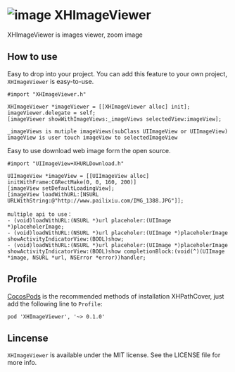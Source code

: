 ![image](https://github.com/JackTeam/XHImageViewer/raw/master/Screenshots/XHImageViewer.gif)
XHImageViewer
=============
XHImageViewer is images viewer, zoom image

## How to use
Easy to drop into your project. You can add this feature to your own project, `XHImageViewer` is easy-to-use.   
```objc
#import "XHImageViewer.h"    

XHImageViewer *imageViewer = [[XHImageViewer alloc] init];
imageViewer.delegate = self;
[imageViewer showWithImageViews:_imageViews selectedView:imageView];

_imageViews is mutiple imageViews(subClass UIImageView or UIImageView)
imageView is user touch imageView to selectedImageView
```

Easy to use download web image form the open source.
```objc
#import "UIImageView+XHURLDownload.h"

UIImageView *imageView = [[UIImageView alloc] initWithFrame:CGRectMake(0, 0, 160, 200)]
[imageView setDefaultLoadingView];
[imageView loadWithURL:[NSURL URLWithString:@"http://www.pailixiu.com/IMG_1388.JPG"]];

multiple api to use：
- (void)loadWithURL:(NSURL *)url placeholer:(UIImage *)placeholerImage;
- (void)loadWithURL:(NSURL *)url placeholer:(UIImage *)placeholerImage showActivityIndicatorView:(BOOL)show;
- (void)loadWithURL:(NSURL *)url placeholer:(UIImage *)placeholerImage showActivityIndicatorView:(BOOL)show completionBlock:(void(^)(UIImage *image, NSURL *url, NSError *error))handler;
```

## Profile

[CocosPods](http://cocosPods.org) is the recommended methods of installation XHPathCover, just add the following line to `Profile`:

```
pod 'XHImageViewer', '~> 0.1.0'
```

## Lincense ##

`XHImageViewer` is available under the MIT license. See the LICENSE file for more info.
